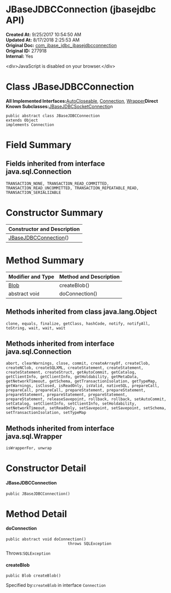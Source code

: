 # JBaseJDBCConnection (jbasejdbc API)

**Created At:** 9/25/2017 10:54:50 AM  
**Updated At:** 8/17/2018 2:25:53 AM  
**Original Doc:** [com_jbase_jdbc_jbasejdbcconnection](https://docs.jbase.com/39228-jdbc/com_jbase_jdbc_jbasejdbcconnection)  
**Original ID:** 277918  
**Internal:** Yes  

&lt;div&gt;JavaScript is disabled on your browser.&lt;/div&gt;
# Class JBaseJDBCConnection

**All Implemented Interfaces:**[AutoCloseable](http://java.sun.com/j2se/1.5.0/docs/api/java/lang/AutoCloseable.html?is-external=true "class or interface in java.lang"), [Connection](http://java.sun.com/j2se/1.5.0/docs/api/java/sql/Connection.html?is-external=true "class or interface in java.sql"), [Wrapper](http://java.sun.com/j2se/1.5.0/docs/api/java/sql/Wrapper.html?is-external=true "class or interface in java.sql")**Direct Known Subclasses:**[JBaseJDBCSocketConnectio](./../jbasejdbcsocketconnection-%28jbasejdbc-api%29 "class in com.jbase.jdbc")n
```
public abstract class JBaseJDBCConnection
extends Object
implements Connection
```

### 


# Field Summary



## Fields inherited from interface java.sql.Connection
`TRANSACTION_NONE, TRANSACTION_READ_COMMITTED, TRANSACTION_READ_UNCOMMITTED, TRANSACTION_REPEATABLE_READ, TRANSACTION_SERIALIZABLE`






### 


# Constructor Summary


| Constructor and Description<br> |
| --- |
| [JBaseJDBCConnection](../../../com/jbase/jdbc//39228-jdbc/com_jbase_jdbc_JBaseJDBCConnection#JBaseJDBCConnection--)()<br> |






# Method Summary


| Modifier and Type<br> | Method and Description<br> |
| --- | --- |
| [Blob](http://java.sun.com/j2se/1.5.0/docs/api/java/sql/Blob.html?is-external=true "class or interface in java.sql")<br> | createBlob()<br> |
| abstract voi`d`<br> | doConnection()<br> |




### 


## Methods inherited from class java.lang.Object
`clone, equals, finalize, getClass, hashCode, notify, notifyAll, toString, wait, wait, wait`






## Methods inherited from interface java.sql.Connection
`abort, clearWarnings, close, commit, createArrayOf, createClob, createNClob, createSQLXML, createStatement, createStatement, createStatement, createStruct, getAutoCommit, getCatalog, getClientInfo, getClientInfo, getHoldability, getMetaData, getNetworkTimeout, getSchema, getTransactionIsolation, getTypeMap, getWarnings, isClosed, isReadOnly, isValid, nativeSQL, prepareCall, prepareCall, prepareCall, prepareStatement, prepareStatement, prepareStatement, prepareStatement, prepareStatement, prepareStatement, releaseSavepoint, rollback, rollback, setAutoCommit, setCatalog, setClientInfo, setClientInfo, setHoldability, setNetworkTimeout, setReadOnly, setSavepoint, setSavepoint, setSchema, setTransactionIsolation, setTypeMap`






## Methods inherited from interface java.sql.Wrapper
`isWrapperFor, unwrap`

### 


# Constructor Detail



#### JBaseJDBCConnection

```
public JBaseJDBCConnection()
```







# Method Detail



#### doConnection

```
public abstract void doConnection()
                           throws SQLException
```
Throws:`SQLException`



#### createBlob

```
public Blob createBlob()
```
Specified by:`createBlob` in interface `Connection`


